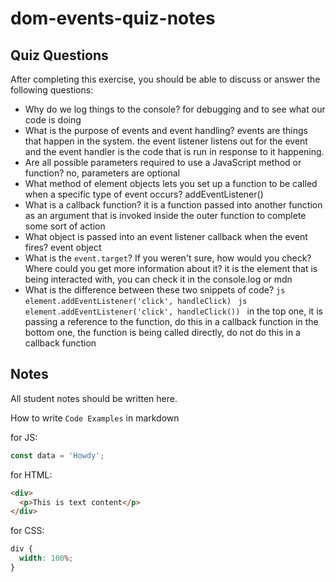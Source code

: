 # dom-events-quiz-notes

## Quiz Questions

After completing this exercise, you should be able to discuss or answer the following questions:

- Why do we log things to the console?
  for debugging and to see what our code is doing
- What is the purpose of events and event handling?
  events are things that happen in the system. the event listener listens out for the event and the event handler is the code that is run in response to it happening.
- Are all possible parameters required to use a JavaScript method or function?
  no, parameters are optional
- What method of element objects lets you set up a function to be called when a specific type of event occurs?
  addEventListener()
- What is a callback function?
  it is a function passed into another function as an argument that is invoked inside the outer function to complete some sort of action
- What object is passed into an event listener callback when the event fires?
  event object
- What is the `event.target`? If you weren't sure, how would you check? Where could you get more information about it?
  it is the element that is being interacted with, you can check it in the console.log or mdn
- What is the difference between these two snippets of code?
  `js
element.addEventListener('click', handleClick)
`
  `js
element.addEventListener('click', handleClick())
`
  in the top one, it is passing a reference to the function, do this in a callback function
  in the bottom one, the function is being called directly, do not do this in a callback function

## Notes

All student notes should be written here.

How to write `Code Examples` in markdown

for JS:

```javascript
const data = 'Howdy';
```

for HTML:

```html
<div>
  <p>This is text content</p>
</div>
```

for CSS:

```css
div {
  width: 100%;
}
```
